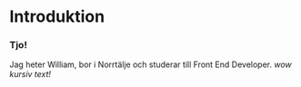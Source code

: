 # Introduktion

### Tjo! 
Jag heter William, bor i  Norrtälje och studerar till Front End Developer.
*wow kursiv text!*

